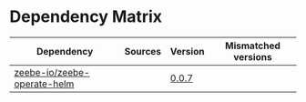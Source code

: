 # Dependency Matrix

Dependency | Sources | Version | Mismatched versions
---------- | ------- | ------- | -------------------
[zeebe-io/zeebe-operate-helm](https://github.com/zeebe-io/zeebe-operate-helm) |  | [0.0.7](https://github.com/zeebe-io/zeebe-operate-helm/releases/tag/v0.0.7) | 
